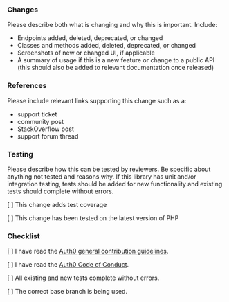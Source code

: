 ### Changes

Please describe both what is changing and why this is important. Include:

- Endpoints added, deleted, deprecated, or changed
- Classes and methods added, deleted, deprecated, or changed
- Screenshots of new or changed UI, if applicable
- A summary of usage if this is a new feature or change to a public API (this should also be added to relevant documentation once released)

### References

Please include relevant links supporting this change such as a:

- support ticket
- community post
- StackOverflow post
- support forum thread

### Testing

Please describe how this can be tested by reviewers. Be specific about anything not tested and reasons why. If this library has unit and/or integration testing, tests should be added for new functionality and existing tests should complete without errors. 

[ ] This change adds test coverage

[ ] This change has been tested on the latest version of PHP

### Checklist

[ ] I have read the [Auth0 general contribution guidelines](https://github.com/auth0/open-source-template/blob/master/GENERAL-CONTRIBUTING.md).

[ ] I have read the [Auth0 Code of Conduct](https://github.com/auth0/open-source-template/blob/master/CODE-OF-CONDUCT.md).

[ ] All existing and new tests complete without errors.

[ ] The correct base branch is being used.
